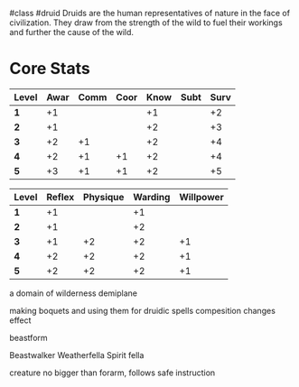 #class #druid
Druids are the human representatives of nature in the face of civilization. They draw from the strength of the wild to fuel their workings and further the cause of the wild.
# Core Stats
| **Level** | Awar | Comm | Coor | Know | Subt | Surv |
| --------- | ---- | ---- | ---- | ---- | ---- | ---- |
| **1**     | +1   |      |      | +1   |      | +2   |
| **2**     | +1   |      |      | +2   |      | +3   |
| **3**     | +2   | +1   |      | +2   |      | +4   |
| **4**     | +2   | +1   | +1   | +2   |      | +4   |
| **5**     | +3   | +1   | +1   | +2   |      | +5   |

| **Level** | Reflex | Physique | Warding | Willpower |
| --------- | ------ | -------- | ------- | --------- |
| **1**     | +1     |          | +1      |           |
| **2**     | +1     |          | +2      |           |
| **3**     | +1     | +2       | +2      | +1        |
| **4**     | +2     | +2       | +2      | +1        |
| **5**     | +2     | +2       | +2      | +1        |


a domain of wilderness demiplane

making boquets and using them for druidic spells
compesition changes effect

beastform

Beastwalker
Weatherfella
Spirit fella

creature no bigger than forarm, follows safe instruction
